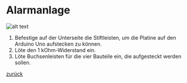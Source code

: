 <link rel="stylesheet" href="https://hi2272.github.io/StyleMD.css">

# Alarmanlage
![alt text](IMG_20241115_165339.png)  
1. Befestige auf der Unterseite die Stiftleisten, um die Platine auf den Arduino Uno aufstecken zu können.
2. Löte den 1 kOhm-Widerstand ein.
3. Löte Buchsenleisten für die vier Bauteile ein, die aufgesteckt werden sollen.

[zurück](index.html)   
